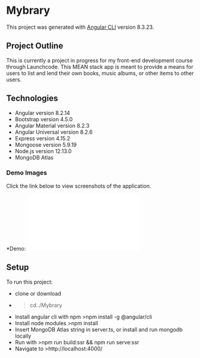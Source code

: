# Mybrary

This project was generated with [Angular CLI](https://github.com/angular/angular-cli) version 8.3.23.

## Project Outline

This is currently a project in progress for my front-end development course through Launchcode. This MEAN stack app is meant to provide a means for users to list and lend their own books, music albums, or other items to other users. 

## Technologies

* Angular version 8.2.14
* Bootstrap version 4.5.0
* Angular Material version 8.2.3
* Angular Universal version 8.2.6
* Express version 4.15.2
* Mongoose version 5.9.19
* Node.js version 12.13.0
* MongoDB Atlas

### Demo Images

Click the link below to view screenshots of the application.

*Demo: ![Mybrary Demo](mybrary_demo.pdf)

## Setup

To run this project:

* clone or download
* >cd../Mybrary
* Install angular cli with npm >npm install -g @angular/cli
* Install node modules >npm install
* Insert MongoDB Atlas string in server.ts, or install and run mongodb locally
* Run with >npm run build:ssr && npm run serve:ssr
* Navigate to >http://localhost:4000/






